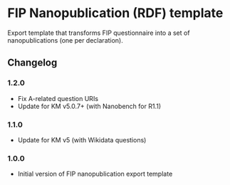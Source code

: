 # FIP Nanopublication (RDF) template

Export template that transforms FIP questionnaire into a set of nanopublications (one per declaration).

## Changelog

### 1.2.0

- Fix A-related question URIs
- Update for KM v5.0.7+ (with Nanobench for R1.1)

### 1.1.0

- Update for KM v5 (with Wikidata questions)

### 1.0.0

- Initial version of FIP nanopublication export template
